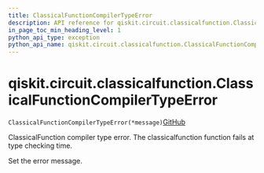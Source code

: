 ```yaml
---
title: ClassicalFunctionCompilerTypeError
description: API reference for qiskit.circuit.classicalfunction.ClassicalFunctionCompilerTypeError
in_page_toc_min_heading_level: 1
python_api_type: exception
python_api_name: qiskit.circuit.classicalfunction.ClassicalFunctionCompilerTypeError
---
```


# qiskit.circuit.classicalfunction.ClassicalFunctionCompilerTypeError

<span id="qiskit.circuit.classicalfunction.ClassicalFunctionCompilerTypeError" />

`ClassicalFunctionCompilerTypeError(*message)`[GitHub](https://github.com/qiskit/qiskit/tree/stable/0.23/qiskit/circuit/classicalfunction/exceptions.py "view source code")

ClassicalFunction compiler type error. The classicalfunction function fails at type checking time.

Set the error message.

